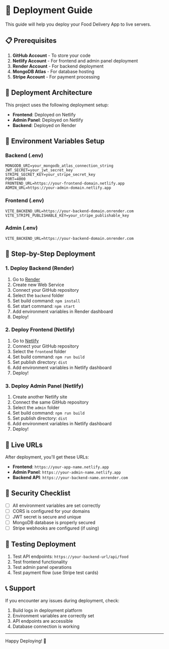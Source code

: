 # 🚀 Deployment Guide

This guide will help you deploy your Food Delivery App to live servers.

## 📋 Prerequisites

1. **GitHub Account** - To store your code
2. **Netlify Account** - For frontend and admin panel deployment
3. **Render Account** - For backend deployment
4. **MongoDB Atlas** - For database hosting
5. **Stripe Account** - For payment processing

## 🎯 Deployment Architecture

This project uses the following deployment setup:
- **Frontend**: Deployed on Netlify
- **Admin Panel**: Deployed on Netlify
- **Backend**: Deployed on Render

## 🔧 Environment Variables Setup

### Backend (.env)
```env
MONGODB_URI=your_mongodb_atlas_connection_string
JWT_SECRET=your_jwt_secret_key
STRIPE_SECRET_KEY=your_stripe_secret_key
PORT=4000
FRONTEND_URL=https://your-frontend-domain.netlify.app
ADMIN_URL=https://your-admin-domain.netlify.app
```

### Frontend (.env)
```env
VITE_BACKEND_URL=https://your-backend-domain.onrender.com
VITE_STRIPE_PUBLISHABLE_KEY=your_stripe_publishable_key
```

### Admin (.env)
```env
VITE_BACKEND_URL=https://your-backend-domain.onrender.com
```

## 🚀 Step-by-Step Deployment

### 1. Deploy Backend (Render)

1. Go to [Render](https://render.com/)
2. Create new Web Service
3. Connect your GitHub repository
4. Select the `backend` folder
5. Set build command: `npm install`
6. Set start command: `npm start`
7. Add environment variables in Render dashboard
8. Deploy!

### 2. Deploy Frontend (Netlify)

1. Go to [Netlify](https://netlify.com/)
2. Connect your GitHub repository
3. Select the `frontend` folder
4. Set build command: `npm run build`
5. Set publish directory: `dist`
6. Add environment variables in Netlify dashboard
7. Deploy!

### 3. Deploy Admin Panel (Netlify)

1. Create another Netlify site
2. Connect the same GitHub repository
3. Select the `admin` folder
4. Set build command: `npm run build`
5. Set publish directory: `dist`
6. Add environment variables in Netlify dashboard
7. Deploy!

## 📱 Live URLs

After deployment, you'll get these URLs:
- **Frontend**: `https://your-app-name.netlify.app`
- **Admin Panel**: `https://your-admin-name.netlify.app`
- **Backend API**: `https://your-backend-name.onrender.com`

## 🔐 Security Checklist

- [ ] All environment variables are set correctly
- [ ] CORS is configured for your domains
- [ ] JWT secret is secure and unique
- [ ] MongoDB database is properly secured
- [ ] Stripe webhooks are configured (if using)

## 🎯 Testing Deployment

1. Test API endpoints: `https://your-backend-url/api/food`
2. Test frontend functionality
3. Test admin panel operations
4. Test payment flow (use Stripe test cards)

## 📞 Support

If you encounter any issues during deployment, check:
1. Build logs in deployment platform
2. Environment variables are correctly set
3. API endpoints are accessible
4. Database connection is working

---

Happy Deploying! 🚀
